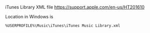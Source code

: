 iTunes Library XML file
https://support.apple.com/en-us/HT201610

Location in Windows is
```console
%USERPROFILE%\Music\iTunes\iTunes Music Library.xml
```
